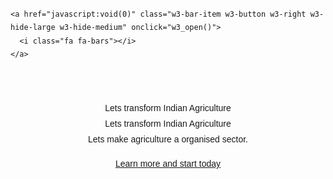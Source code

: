 <!DOCTYPE html>
<html>
<title>Transforming Indian Agriculture</title>
<meta charset="UTF-8">
<meta name="viewport" content="width=device-width, initial-scale=1">
<link rel="stylesheet" href="https://www.w3schools.com/w3css/4/w3.css">
<link rel="stylesheet" href="https://fonts.googleapis.com/css?family=Raleway">
<link rel="stylesheet" href="https://cdnjs.cloudflare.com/ajax/libs/font-awesome/4.7.0/css/font-awesome.min.css">
<style>
body,h1,h2,h3,h4,h5,h6 {font-family: "Raleway", sans-serif}
body, html {
    height: 100%;
    line-height: 1.8;
}
/* Full height image header */
.bgimg-1 {
    background-position: center;
    background-size: cover;
    background-image: "/agriculture-field-forest-1686.jpg";
    min-height: 100%;
}
.w3-bar .w3-button {
    padding: 16px;
}
</style>
<body>

    <a href="javascript:void(0)" class="w3-bar-item w3-button w3-right w3-hide-large w3-hide-medium" onclick="w3_open()">
      <i class="fa fa-bars"></i>
    </a>
  </div>
</div>

<!-- Header with full-height image -->
<header class="bgimg-1 w3-display-container w3-grayscale-min" id="home">
  <div class="w3-display-left w3-text-white" style="padding:48px">
    <span class="w3-jumbo w3-hide-small">Lets transform Indian Agriculture</span><br>
    <span class="w3-xxlarge w3-hide-large w3-hide-medium">Lets transform Indian Agriculture</span><br>
    <span class="w3-large">Lets make agriculture a organised sector.</span>
    <p><a href="#about" class="w3-button w3-white w3-padding-large w3-large w3-margin-top w3-opacity w3-hover-opacity-off">Learn more and start today</a></p>
  </div> 
  <div class="w3-display-bottomleft w3-text-grey w3-large" style="padding:24px 48px">
    <i class="fa fa-facebook-official w3-hover-opacity"></i>
    <i class="fa fa-instagram w3-hover-opacity"></i>
    <i class="fa fa-snapchat w3-hover-opacity"></i>
    <i class="fa fa-pinterest-p w3-hover-opacity"></i>
    <i class="fa fa-twitter w3-hover-opacity"></i>
    <i class="fa fa-linkedin w3-hover-opacity"></i>
  </div>
</header>
